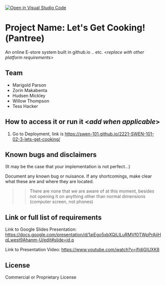 [![Open in Visual Studio Code](https://classroom.github.com/assets/open-in-vscode-c66648af7eb3fe8bc4f294546bfd86ef473780cde1dea487d3c4ff354943c9ae.svg)](https://classroom.github.com/online_ide?assignment_repo_id=8512013&assignment_repo_type=AssignmentRepo)
# Project Name: Let's Get Cooking!(Pantree)
<!-- # Modify this document to expand any and all sections that are applicable for a better understanding from your users/testers/collaborators (remove this comment and other instructions areas for your FINAL release) -->

An online E-store system built in github.io .. etc. <_replace with other platform requirements_>
  
## Team
- Marigold Parson
- Zorin Makabenta
- Hudsen Mickley
- Willow Thompson
- Tess Hacker


<!-- ## Prerequisites  <_add anything else that applies_>

- github accounts and basic github.io knowledge
-LiterallyAFlower, some basic knowledge
- -->

## How to access it or run it  <_add when applicable_>

1. Go to Deployment, link is https://swen-101.github.io/2221-SWEN-101-02-3-lets-get-cooking/

<!-- 2.  
3.  
4.   -->

## Known bugs and disclaimers
(It may be the case that your implementation is not perfect...)

Document any known bug or nuisance.
If any shortcomings, make clear what these are and where they are located.
>> There are none that we are aware of at this moment, besides not opening it on anything other than normal dimensions (computer screen, not phones)

## Link or full list of requirements
Link to Google Slides Presentation: https://docs.google.com/presentation/d/1aiEgo5xbXQiLILuRMVf0TWpPrAiiHqLwest9Ahanm-U/edit#slide=id.p 

Link to Presentation Video: https://www.youtube.com/watch?v=jfIdjGIUXK8 


## License
Commercial or Proprietary License
